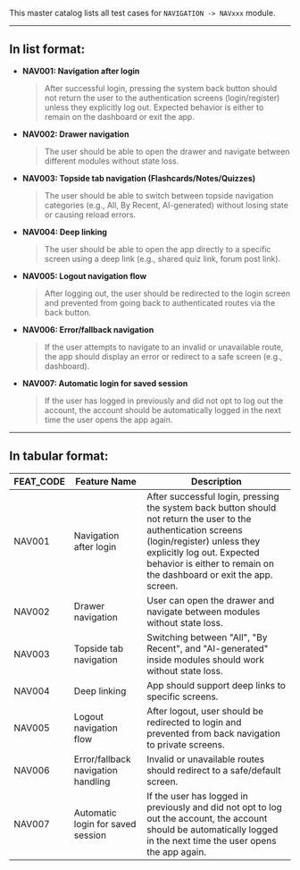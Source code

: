 This master catalog lists all test cases for `NAVIGATION -> NAVxxx` module.

---

## In list format:

- **NAV001: Navigation after login**

  > After successful login, pressing the system back button should not return the user to the authentication screens (login/register) unless they explicitly log out. Expected behavior is either to remain on the dashboard or exit the app.

- **NAV002: Drawer navigation**

  > The user should be able to open the drawer and navigate between different modules without state loss.

- **NAV003: Topside tab navigation (Flashcards/Notes/Quizzes)**

  > The user should be able to switch between topside navigation categories (e.g., All, By Recent, AI-generated) without losing state or causing reload errors.

- **NAV004: Deep linking**

  > The user should be able to open the app directly to a specific screen using a deep link (e.g., shared quiz link, forum post link).

- **NAV005: Logout navigation flow**

  > After logging out, the user should be redirected to the login screen and prevented from going back to authenticated routes via the back button.

- **NAV006: Error/fallback navigation**

  > If the user attempts to navigate to an invalid or unavailable route, the app should display an error or redirect to a safe screen (e.g., dashboard).

- **NAV007: Automatic login for saved session**
  > If the user has logged in previously and did not opt to log out the account, the account should be automatically logged in the next time the user opens the app again.

---

## In tabular format:

| FEAT_CODE | Feature Name                       | Description                                                                                                                                                                                                                                       |
| --------- | ---------------------------------- | ------------------------------------------------------------------------------------------------------------------------------------------------------------------------------------------------------------------------------------------------- |
| NAV001    | Navigation after login             | After successful login, pressing the system back button should not return the user to the authentication screens (login/register) unless they explicitly log out. Expected behavior is either to remain on the dashboard or exit the app. screen. |
| NAV002    | Drawer navigation                  | User can open the drawer and navigate between modules without state loss.                                                                                                                                                                         |
| NAV003    | Topside tab navigation             | Switching between "All", "By Recent", and "AI-generated" inside modules should work without state loss.                                                                                                                                           |
| NAV004    | Deep linking                       | App should support deep links to specific screens.                                                                                                                                                                                                |
| NAV005    | Logout navigation flow             | After logout, user should be redirected to login and prevented from back navigation to private screens.                                                                                                                                           |
| NAV006    | Error/fallback navigation handling | Invalid or unavailable routes should redirect to a safe/default screen.                                                                                                                                                                           |
| NAV007    | Automatic login for saved session  | If the user has logged in previously and did not opt to log out the account, the account should be automatically logged in the next time the user opens the app again.                                                                            |
